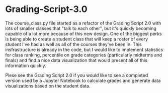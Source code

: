 # Grading-Script-3.0
The course_class.py file started as a refactor of the Grading Script 2.0 with lots of smaller classes that "talk to each other", but it's quickly becoming capable of a lot more because of this new design. One of the biggest perks is being able to create a student class that will keep a roster of every student I've had as well as all of the courses they've been in. This insfrastructure is already in the code, but I would like to implement statistics for class ranking, percentile on grade categories (particularly midterms and finals) and find a nice data visualization that would present all of this information quickly. 
 
 Plese see the Grading Script 2.0 if you would like to see a completed version used by a Jupyter Notebook to calculate grades and generate data visualizations based on the student data. 
